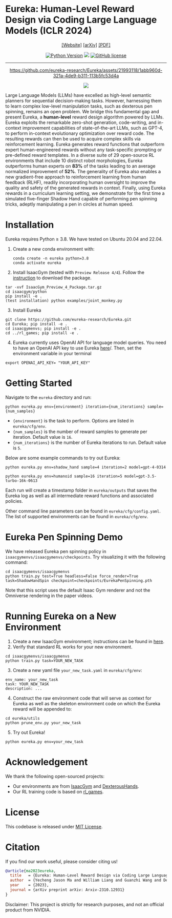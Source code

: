 # Eureka: Human-Level Reward Design via Coding Large Language Models (ICLR 2024)

<div align="center">

[[Website]](https://eureka-research.github.io)
[[arXiv]](https://arxiv.org/abs/2310.12931)
[[PDF]](https://eureka-research.github.io/assets/eureka_paper.pdf)

[![Python Version](https://img.shields.io/badge/Python-3.8-blue.svg)](https://github.com/eureka-research/Eureka)
[<img src="https://img.shields.io/badge/Framework-PyTorch-red.svg"/>](https://pytorch.org/)
[![GitHub license](https://img.shields.io/github/license/eureka-research/Eureka)](https://github.com/eureka-research/Eureka/blob/main/LICENSE)
______________________________________________________________________

https://github.com/eureka-research/Eureka/assets/21993118/1abb960d-321a-4de9-b311-113b5fc53d4a



![](images/eureka.png)
</div>

Large Language Models (LLMs) have excelled as high-level semantic planners for sequential decision-making tasks. However, harnessing them to learn complex low-level manipulation tasks, such as dexterous pen spinning, remains an open problem. We bridge this fundamental gap and present Eureka, a **human-level** reward design algorithm powered by LLMs. Eureka exploits the remarkable zero-shot generation, code-writing, and in-context improvement capabilities of state-of-the-art LLMs, such as GPT-4, to perform in-context evolutionary optimization over reward code. The resulting rewards can then be used to acquire complex skills via reinforcement learning. Eureka generates reward functions that outperform expert human-engineered rewards without any task-specific prompting or pre-defined reward templates. In a diverse suite of 29 open-source RL environments that include 10 distinct robot morphologies, Eureka outperforms human experts on **83\%** of the tasks leading to an average normalized improvement of **52\%**. The generality of Eureka also enables a new gradient-free approach to reinforcement learning from human feedback (RLHF), readily incorporating human oversight to improve the quality and safety of the generated rewards in context. Finally, using Eureka rewards in a curriculum learning setting, we demonstrate for the first time a simulated five-finger Shadow Hand capable of performing pen spinning tricks, adeptly manipulating a pen in circles at human speed. 

# Installation
Eureka requires Python ≥ 3.8. We have tested on Ubuntu 20.04 and 22.04.

1. Create a new conda environment with:
    ```
    conda create -n eureka python=3.8
    conda activate eureka
    ```

2. Install IsaacGym (tested with `Preview Release 4/4`). Follow the [instruction](https://developer.nvidia.com/isaac-gym) to download the package.
```	
tar -xvf IsaacGym_Preview_4_Package.tar.gz
cd isaacgym/python
pip install -e .
(test installation) python examples/joint_monkey.py
```

3. Install Eureka
```
git clone https://github.com/eureka-research/Eureka.git
cd Eureka; pip install -e .
cd isaacgymenvs; pip install -e .
cd ../rl_games; pip install -e .
```

4. Eureka currently uses OpenAI API for language model queries. You need to have an OpenAI API key to use Eureka [here](https://platform.openai.com/account/api-keys)/. Then, set the environment variable in your terminal
```
export OPENAI_API_KEY= "YOUR_API_KEY"
```

# Getting Started

Navigate to the `eureka` directory and run:
```
python eureka.py env={environment} iteration={num_iterations} sample={num_samples}
```
- `{environment}` is the task to perform. Options are listed in `eureka/cfg/env`.
- `{num_samples}` is the number of reward samples to generate per iteration. Default value is `16`.
- `{num_iterations}` is the number of Eureka iterations to run. Default value is `5`.


Below are some example commands to try out Eureka:
```
python eureka.py env=shadow_hand sample=4 iteration=2 model=gpt-4-0314
```
```
python eureka.py env=humanoid sample=16 iteration=5 model=gpt-3.5-turbo-16k-0613
```
Each run will create a timestamp folder in `eureka/outputs` that saves the Eureka log as well as all intermediate reward functions and associated policies.

Other command line parameters can be found in `eureka/cfg/config.yaml`. The list of supported environments can be found in `eureka/cfg/env`.

# Eureka Pen Spinning Demo
We have released Eureka pen spinning policy in `isaacgymenvs/isaacgymenvs/checkpoints`. Try visualizing it with the following command:
```
cd isaacgymenvs/isaacgymenvs
python train.py test=True headless=False force_render=True task=ShadowHandSpin checkpoint=checkpoints/EurekaPenSpinning.pth
```
Note that this script uses the default Isaac Gym renderer and not the Omniverse rendering in the paper videos.

# Running Eureka on a New Environment
1. Create a new IsaacGym environment; instructions can be found in [here](isaacgymenvs/docs/framework.md).
2. Verify that standard RL works for your new environment.
```
cd isaacgymenvs/isaacgymenvs
python train.py task=YOUR_NEW_TASK
```
3. Create a new yaml file `your_new_task.yaml` in `eureka/cfg/env`:
```
env_name: your_new_task
task: YOUR_NEW_TASK 
description: ...
```
4. Construct the raw environment code that will serve as context for Eureka as well as the skeleton environment code on which the Eureka reward will be appended to:
```
cd eureka/utils
python prune_env.py your_new_task
```

5. Try out Eureka!
```
python eureka.py env=your_new_task
```

# Acknowledgement
We thank the following open-sourced projects:
- Our environments are from [IsaacGym](https://github.com/NVIDIA-Omniverse/IsaacGymEnvs) and [DexterousHands](https://github.com/PKU-MARL/DexterousHands/).
- Our RL training code is based on [rl_games](https://github.com/Denys88/rl_games).


# License
This codebase is released under [MIT License](LICENSE).

# Citation
If you find our work useful, please consider citing us!

```bibtex
@article{ma2023eureka,
  title   = {Eureka: Human-Level Reward Design via Coding Large Language Models},
  author  = {Yecheng Jason Ma and William Liang and Guanzhi Wang and De-An Huang and Osbert Bastani and Dinesh Jayaraman and Yuke Zhu and Linxi Fan and Anima Anandkumar},
  year    = {2023},
  journal = {arXiv preprint arXiv: Arxiv-2310.12931}
}
```

Disclaimer: This project is strictly for research purposes, and not an official product from NVIDIA.

